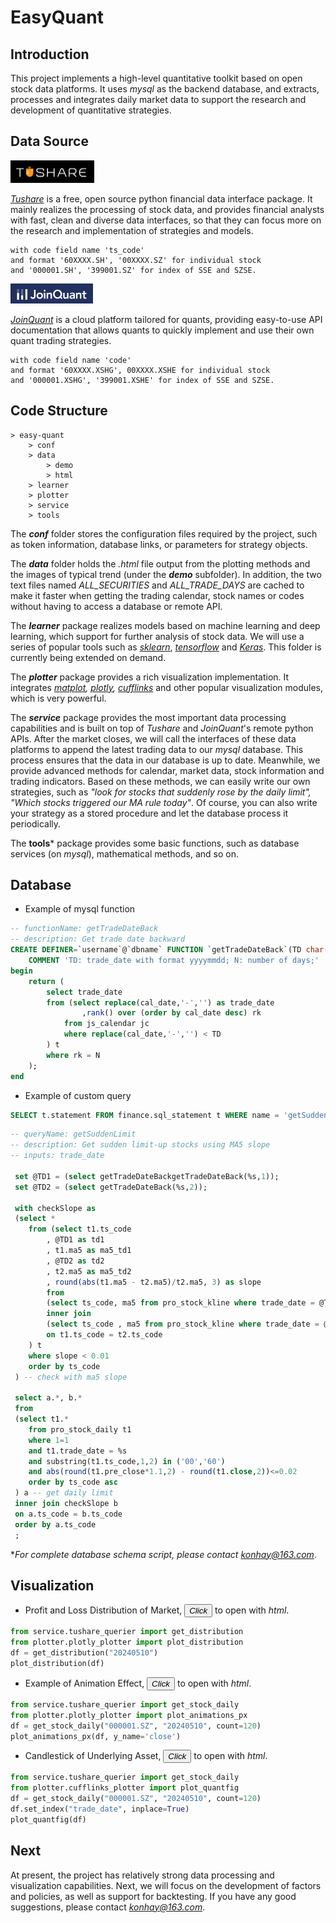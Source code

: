 # EasyQuant
## Introduction

This project implements a high-level quantitative toolkit based on open stock data platforms. It uses *mysql* as the backend database, and extracts, processes and integrates daily market data to support the research and development of quantitative strategies.

## Data Source
<img src="img_2.png" alt="img_2.png" style="zoom:50%;" />

[*Tushare*](https://www.tushare.pro/) is a free, open source python financial data interface package. It mainly realizes the processing of stock data, and provides financial analysts with fast, clean and diverse data interfaces, so that they can focus more on the research and implementation of strategies and models.

    with code field name 'ts_code'
    and format '60XXXX.SH', '00XXXX.SZ' for individual stock
    and '000001.SH', '399001.SZ' for index of SSE and SZSE.

<img src="img_1.png" alt="img_1.png" style="zoom:50%;" />

[*JoinQuant*](https://www.joinquant.com/) is a cloud platform tailored for quants, providing easy-to-use API documentation that allows quants to quickly implement and use their own quant trading strategies.

    with code field name 'code' 
    and format '60XXXX.XSHG', 00XXXX.XSHE for individual stock
    and '000001.XSHG', '399001.XSHE' for index of SSE and SZSE.

## Code Structure
    > easy-quant
        > conf 
        > data 
            > demo 
            > html
        > learner 
        > plotter 
        > service 
        > tools 

The ***conf*** folder stores the configuration files required by the project, such as token information, database links, or parameters for strategy objects.

The ***data*** folder holds the *.html* file output from the plotting methods and the images of typical trend (under the ***demo*** subfolder). In addition, the two text files named *ALL_SECURITIES* and *ALL_TRADE_DAYS* are cached to make it faster when getting the trading calendar, stock names or codes without having to access a database or remote API.

The ***learner*** package realizes models based on machine learning and deep learning, which support for further analysis of stock data. We will use a series of popular tools such as *[sklearn](https://github.com/scikit-learn/scikit-learn)*, *[tensorflow](https://github.com/tensorflow/)* and *[Keras](https://keras.io/)*. This folder is currently being extended on demand.

The ***plotter*** package provides a rich visualization implementation. It integrates *[matplot](https://matplotlib.org/), [plotly](https://github.com/plotly), [cufflinks](https://github.com/santosjorge/cufflinks)* and other popular visualization modules, which is very powerful.

The ***service*** package provides the most important data processing capabilities and is built on top of *Tushare* and *JoinQuant*'s remote python APIs. After the market closes, we will call the interfaces of these data platforms to append the latest trading data to our *mysql* database. This process ensures that the data in our database is up to date. Meanwhile, we provide advanced methods for calendar, market data, stock information and trading indicators. Based on these methods, we can easily write our own strategies, such as *"look for stocks that suddenly rose by the daily limit", "Which stocks triggered our MA rule today"*. Of course, you can also write your strategy as a stored procedure and let the database process it periodically.

The **tools*** package provides some basic functions, such as database services (on *mysql*), mathematical methods, and so on.

## Database

* Example of mysql function

```sql
-- functionName: getTradeDateBack
-- description: Get trade date backward
CREATE DEFINER=`username`@`dbname` FUNCTION `getTradeDateBack`(TD char(8), N int) RETURNS char(8) CHARSET utf8mb3
    COMMENT 'TD: trade_date with format yyyymmdd; N: number of days;'
begin 
    return (
		select trade_date  
		from (select replace(cal_date,'-','') as trade_date
				,rank() over (order by cal_date desc) rk 
			from js_calendar jc 
			where replace(cal_date,'-','') < TD
		) t 
		where rk = N
	);
end
```

* Example of custom query

```sql
SELECT t.statement FROM finance.sql_statement t WHERE name = 'getSuddenLimit' AND 'version=1.0';
```

```sql
-- queryName: getSuddenLimit 
-- description: Get sudden limit-up stocks using MA5 slope
-- inputs: trade_date

 set @TD1 = (select getTradeDateBackgetTradeDateBack(%s,1));
 set @TD2 = (select getTradeDateBack(%s,2));
 
 with checkSlope as 
 (select *  
 	from (select t1.ts_code
 		, @TD1 as td1 
 		, t1.ma5 as ma5_td1
 		, @TD2 as td2 
 		, t2.ma5 as ma5_td2
 		, round(abs(t1.ma5 - t2.ma5)/t2.ma5, 3) as slope
 		from 
 		(select ts_code, ma5 from pro_stock_kline where trade_date = @TD1) t1 
 		inner join 
 		(select ts_code , ma5 from pro_stock_kline where trade_date = @TD2) t2 
 		on t1.ts_code = t2.ts_code
 	) t 
 	where slope < 0.01 
 	order by ts_code
 ) -- check with ma5 slope 
 
 select a.*, b.*
 from 
 (select t1.* 
 	from pro_stock_daily t1 
 	where 1=1 
 	and t1.trade_date = %s
 	and substring(t1.ts_code,1,2) in ('00','60')
 	and abs(round(t1.pre_close*1.1,2) - round(t1.close,2))<=0.02
 	order by ts_code asc
 ) a -- get daily limit 
 inner join checkSlope b
 on a.ts_code = b.ts_code 
 order by a.ts_code
 ;
```

**For complete database schema script, please contact konhay@163.com*.

## Visualization

* Profit and Loss Distribution of Market, [<button>*Click* </button>](data/html/Profit_and_Loss_Distribution_of_Market,_2024-05-10.html) to open with *html*.

```python
from service.tushare_querier import get_distribution
from plotter.plotly_plotter import plot_distribution
df = get_distribution("20240510")
plot_distribution(df)
```

* Example of Animation Effect, [<button>*Click* </button>](data/html/000001.SZ(PNGAY)_Trend_of_120Days.html) to open with *html*.

```python
from service.tushare_querier import get_stock_daily
from plotter.plotly_plotter import plot_animations_px
df = get_stock_daily("000001.SZ", "20240510", count=120)
plot_animations_px(df, y_name='close')
```

* Candlestick of Underlying Asset, [<button>*Click* </button>](data/html/000001.SZ(PNGAY)_Candlestick,_2024-05-10.html) to open with *html*.

```python
from service.tushare_querier import get_stock_daily
from plotter.cufflinks_plotter import plot_quantfig
df = get_stock_daily("000001.SZ", "20240510", count=120)
df.set_index("trade_date", inplace=True)
plot_quantfig(df)
```



## Next

At present, the project has relatively strong data processing and visualization capabilities. Next, we will focus on the development of factors and policies, as well as support for backtesting. If you have any good suggestions, please contact *konhay@163.com*.
